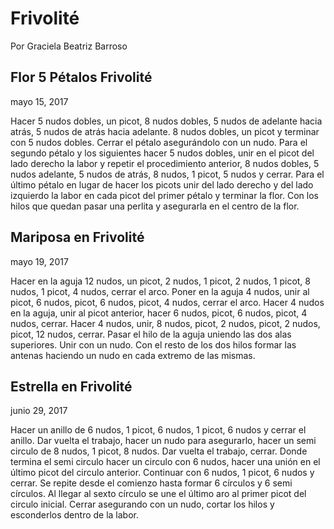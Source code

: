 # Frivolité
Por Graciela Beatriz Barroso

## Flor 5 Pétalos Frivolité
mayo 15, 2017

Hacer 5 nudos dobles, un picot, 8 nudos dobles, 5 nudos de adelante hacia atrás, 5 nudos de atrás hacia adelante. 8 nudos dobles, un picot y terminar con 5 nudos dobles. Cerrar el pétalo asegurándolo con un nudo. Para el segundo pétalo y los siguientes hacer 5 nudos dobles, unir en el picot del lado derecho la labor y repetir el procedimiento anterior, 8 nudos dobles, 5 nudos adelante, 5 nudos de atrás, 8 nudos, 1 picot, 5 nudos y cerrar. Para el último pétalo en lugar de hacer los picots unir del lado derecho y del lado izquierdo la labor en cada picot del primer pétalo y terminar la flor. Con los hilos que quedan pasar una perlita y asegurarla en el centro de la flor.

## Mariposa en Frivolité
mayo 19, 2017

Hacer en la aguja 12 nudos, un picot, 2 nudos, 1 picot, 2 nudos, 1 picot, 8 nudos, 1 picot, 4 nudos, cerrar el arco. Poner en la aguja 4 nudos, unir al picot, 6 nudos, picot, 6 nudos, picot, 4 nudos, cerrar el arco. Hacer 4 nudos en la aguja, unir al picot anterior, hacer 6 nudos, picot, 6 nudos, picot, 4 nudos, cerrar. Hacer 4 nudos, unir, 8 nudos, picot, 2 nudos, picot, 2 nudos, picot, 12 nudos, cerrar. Pasar el hilo de la aguja uniendo las dos alas superiores. Unir con un nudo. Con el resto de los dos hilos formar las antenas haciendo un nudo en cada extremo de las mismas.

## Estrella en Frivolité
junio 29, 2017

Hacer un anillo de 6 nudos, 1 picot, 6 nudos, 1 picot, 6 nudos y cerrar el anillo. Dar vuelta el trabajo, hacer un nudo para asegurarlo, hacer un semi circulo de 8 nudos, 1 picot, 8 nudos. Dar vuelta el trabajo, cerrar. Donde termina el semi circulo hacer un circulo con 6 nudos, hacer una unión en el último picot del circulo anterior. Continuar con 6 nudos, 1 picot, 6 nudos y cerrar. Se repite desde el comienzo hasta formar 6 círculos y 6 semi círculos. Al llegar al sexto círculo se une el último aro al primer picot del circulo inicial. Cerrar asegurando con un nudo, cortar los hilos y esconderlos dentro de la labor.